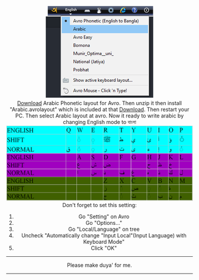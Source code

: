 ﻿<html>
<head>
<body>
















<meta name="viewport" content="width=device-width, initial-scale=1">
</head>
<body><center>
    <img src="1.png" alt=""><br>
  <a href="Arabic.zip" downloaded>Download</a> Arabic Phonetic layout for Avro. Then unzip it then install "Arabic.avrolayout" which is included at that <a href="Arabic.zip" downloaded>Download</a>. Then restart your PC. Then select Arabic layout at avro. Now it ready to write arabic by changing English mode to বাংলা
<img src="normal.bmp" alt=""><br>
Don't forget to set this setting:<br>
<ol><li>Go "Setting" on Avro</li>
  <li>Go "Options..."</li>
  <li>Go "Local/Language" on tree</li>
  <li>Uncheck "Automatically change "Input Local"(Input Language) with Keyboard Mode"</li>
  <li>Click "OK"</li></ol>
  <hr>Please make duya' for me.<hr></center>
</body></html>
